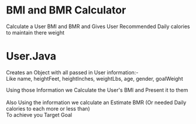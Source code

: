 # BMI and BMR Calculator
Calculate a User BMI and BMR and Gives User Recommended Daily calories to maintain there weight

# User.Java
Creates an Object with all passed in User information:- <br />
Like name, heightFeet, heightInches, weightLbs, age, gender, goalWeight<br />

Using those Information we Calculate the User's BMI and Present it to them<br />
<br />
Also Using the information we calculate an Estimate BMR (Or needed Daily calories to each more or less than)<br />
To achieve you Target Goal <br />
